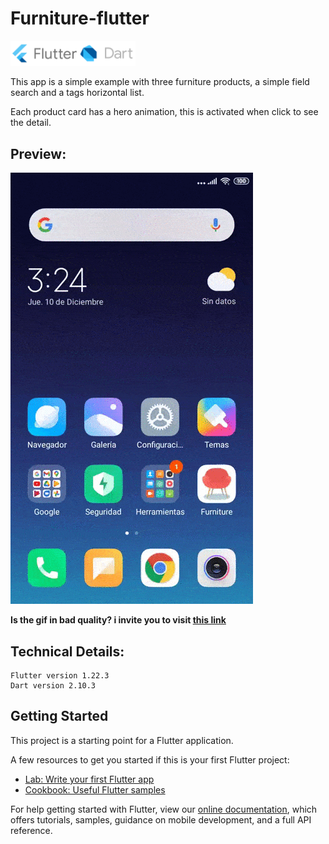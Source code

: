 # Furniture-flutter

<img src="https://github.com/DalexisValencia/logos-for-readme/blob/main/flutter/flutter-dart-830.png" alt="drawing" width="200"/>

This app is a simple example with three furniture products, a simple field search and a tags horizontal list.  

Each product card has a hero animation, this is activated when click to see the detail.


## Preview:

![Alt Text](https://github.com/DalexisValencia/Forniture-flutter/blob/develop/video/Screenrecorder-2020-12-10-15-24-34-468.gif)


**Is the gif in bad quality? i invite you to visit [this link](https://youtu.be/4lVNDEhqEVI)**


## Technical Details:

```
Flutter version 1.22.3
Dart version 2.10.3
```

## Getting Started

This project is a starting point for a Flutter application.

A few resources to get you started if this is your first Flutter project:

- [Lab: Write your first Flutter app](https://flutter.dev/docs/get-started/codelab)
- [Cookbook: Useful Flutter samples](https://flutter.dev/docs/cookbook)

For help getting started with Flutter, view our
[online documentation](https://flutter.dev/docs), which offers tutorials,
samples, guidance on mobile development, and a full API reference.

